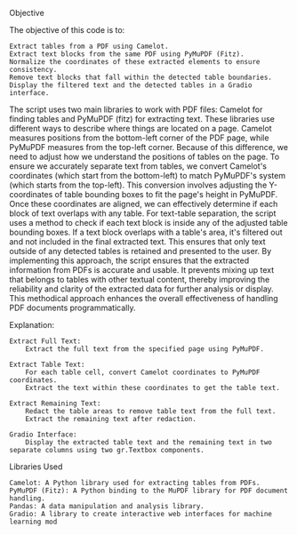 Objective

The objective of this code is to:

    Extract tables from a PDF using Camelot.
    Extract text blocks from the same PDF using PyMuPDF (Fitz).
    Normalize the coordinates of these extracted elements to ensure consistency.
    Remove text blocks that fall within the detected table boundaries.
    Display the filtered text and the detected tables in a Gradio interface.

The script uses two main libraries to work with PDF files: Camelot for finding tables and PyMuPDF (fitz) for extracting text. These libraries use different ways to describe where things are located on a page. Camelot measures positions from the bottom-left corner of the PDF page, while PyMuPDF measures from the top-left corner. Because of this difference, we need to adjust how we understand the positions of tables on the page.
To ensure we accurately separate text from tables, we convert Camelot's coordinates (which start from the bottom-left) to match PyMuPDF's system (which starts from the top-left). This conversion involves adjusting the Y-coordinates of table bounding boxes to fit the page's height in PyMuPDF. Once these coordinates are aligned, we can effectively determine if each block of text overlaps with any table.
For text-table separation, the script uses a method to check if each text block is inside any of the adjusted table bounding boxes. If a text block overlaps with a table's area, it's filtered out and not included in the final extracted text. This ensures that only text outside of any detected tables is retained and presented to the user.
By implementing this approach, the script ensures that the extracted information from PDFs is accurate and usable. It prevents mixing up text that belongs to tables with other textual content, thereby improving the reliability and clarity of the extracted data for further analysis or display. This methodical approach enhances the overall effectiveness of handling PDF documents programmatically.


Explanation:

    Extract Full Text:
        Extract the full text from the specified page using PyMuPDF.

    Extract Table Text:
        For each table cell, convert Camelot coordinates to PyMuPDF coordinates.
        Extract the text within these coordinates to get the table text.

    Extract Remaining Text:
        Redact the table areas to remove table text from the full text.
        Extract the remaining text after redaction.

    Gradio Interface:
        Display the extracted table text and the remaining text in two separate columns using two gr.Textbox components.

Libraries Used

    Camelot: A Python library used for extracting tables from PDFs.
    PyMuPDF (Fitz): A Python binding to the MuPDF library for PDF document handling.
    Pandas: A data manipulation and analysis library.
    Gradio: A library to create interactive web interfaces for machine learning mod












